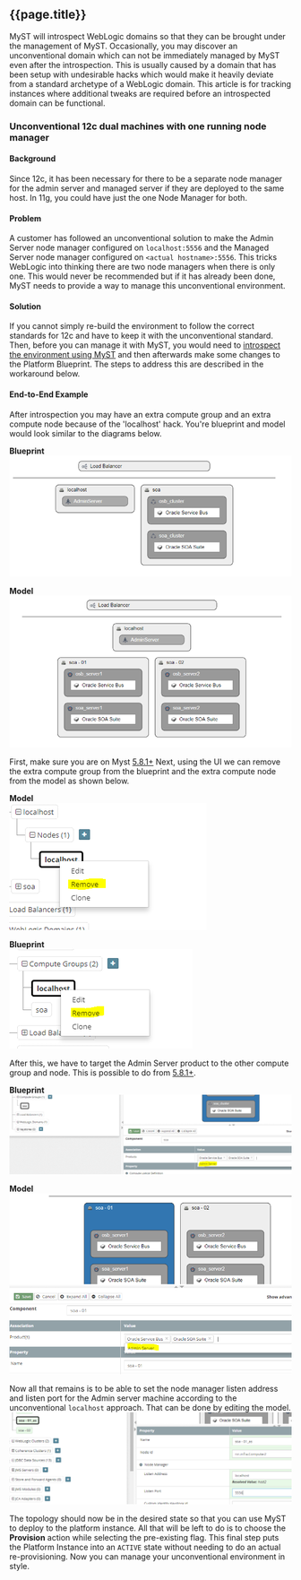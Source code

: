 ## {{page.title}}

MyST will introspect WebLogic domains so that they can be brought under the management of MyST. Occasionally, you may discover an unconventional domain which can not be immediately managed by MyST even after the introspection. This is usually caused by a domain that has been setup with undesirable hacks which would make it heavily deviate from a standard archetype of a WebLogic domain. This article is for tracking instances where additional tweaks are required before an introspected domain can be functional. 

### Unconventional 12c dual machines with one running node manager

#### Background

Since 12c, it has been necessary for there to be a separate node manager for the admin server and managed server if they are deployed to the same host. In 11g, you could have just the one Node Manager for both.

#### Problem

A customer has followed an unconventional solution to make the Admin Server  node manager configured on `localhost:5556` and the Managed Server node manager configured on `<actual hostname>:5556`. This tricks WebLogic into thinking there are two node managers when there is only one. This would never be recommended but if it has already been done, MyST needs to provide a way to manage this unconventional environment.

#### Solution

If you cannot simply re-build the environment to follow the correct standards for 12c and have to keep it with the unconventional standard. Then, before you can manage it with MyST, you would need to [introspect the environment using MyST](https://userguide.mystsoftware.com/platform/introspection/) and then afterwards make some changes to the Platform Blueprint. The steps to address this are described in the workaround below.

#### End-to-End Example

After introspection you may have an extra compute group and an extra compute node because of the 'localhost' hack. You're blueprint and model would look similar to the diagrams below.
 
**Blueprint**
<br> ![](assets/blueprint.png)

**Model**
<br> ![](assets/model.png)
 
First, make sure you are on Myst [5.8.1+](https://www.mystsoftware.com/post/myst-studio-5-8-1)
Next, using the UI we can remove the extra compute group from the blueprint and the extra compute node from the model as shown below.
 
**Model**
<br> ![](assets/model-remove-node.png)
 
**Blueprint**
<br> ![](assets/blueprint-remove-node.png)
 
After this, we have to target the Admin Server product to the other compute group and node. This is possible to do from [5.8.1+](https://www.mystsoftware.com/post/myst-studio-5-8-1).
 
**Blueprint**
<br> ![](assets/blueprint-adminserver-reassign.png) 
 
**Model**
<br> ![](assets/model-adminserver-reassign.png)
 
Now all that remains is to be able to set the node manager listen address and listen port for the Admin server machine according to the unconventional `localhost` approach. That can be done by editing the model.
<br> ![](assets/model-adminserver-listen-address.png)

The topology should now be in the desired state so that you can use MyST to deploy to the platform instance. All that will be left to do is to choose the **Provision** action while selecting the pre-existing flag. This final step puts the Platform Instance into an `ACTIVE` state without needing to do an actual re-provisioning. Now you can manage your unconventional environment in style.

